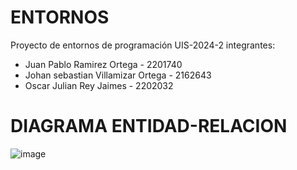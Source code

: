 # ENTORNOS
Proyecto de entornos de programación UIS-2024-2
integrantes:
- Juan Pablo Ramirez Ortega - 2201740
- Johan sebastian Villamizar Ortega - 2162643
- Oscar Julian Rey Jaimes - 2202032
# DIAGRAMA ENTIDAD-RELACION
![image](https://github.com/user-attachments/assets/6627d434-5bdc-4dd9-9ae3-26ecfaa02f2c)

